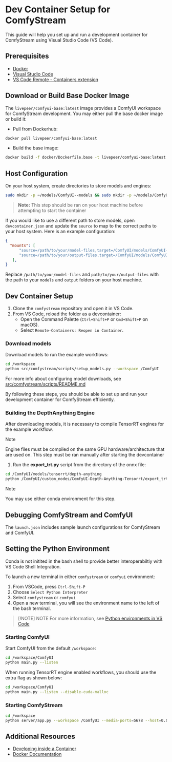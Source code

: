 # Dev Container Setup for ComfyStream

This guide will help you set up and run a development container for ComfyStream using Visual Studio Code (VS Code).

## Prerequisites

- [Docker](https://www.docker.com/get-started)
- [Visual Studio Code](https://code.visualstudio.com/)
- [VS Code Remote - Containers extension](https://marketplace.visualstudio.com/items?itemName=ms-vscode-remote.remote-containers)



## Download or Build Base Docker Image
The `livepeer/comfyui-base:latest` image provides a ComfyUI workspace for ComfyStream development. You may either pull the base docker image or build it:

- Pull from Dockerhub:
```sh
docker pull livepeer/comfyui-base:latest
```
- Build the base image:
```sh
docker build -f docker/Dockerfile.base -t livepeer/comfyui-base:latest .
```

## Host Configuration
On your host system, create directories to store models and engines:

```sh
sudo mkdir -p ~/models/ComfyUI--models && sudo mkdir -p ~/models/ComfyUI--output
```
> **Note:** This step should be ran on your host machine before attempting to start the container


If you would like to use a different path to store models, open `devcontainer.json` and update the `source` to map to  the correct paths to your host system. Here is an example configuration:

```json
{
  "mounts": [
      "source=/path/to/your/model-files,target=/ComfyUI/models/ComfyUI--models,type=bind",
      "source=/path/to/your/output-files,target=/ComfyUI/models/ComfyUI--output,type=bind"
   ],
}
```

Replace `/path/to/your/model-files` and `path/to/your/output-files` with the path to your `models` and `output` folders on your host machine.

## Dev Container Setup

1. Clone the `comfystream` repository and open it in VS Code. 
2. From VS Code, reload the folder as a devcontainer:
   - Open the Command Palette (`Ctrl+Shift+P` or `Cmd+Shift+P` on macOS).
   - Select `Remote-Containers: Reopen in Container`.


### Download models
Download models to run the example workflows:

```sh
cd /workspace
python src/comfystream/scripts/setup_models.py --workspace /ComfyUI
```
For more info about configuring model downloads, see [src/comfystream/scripts/README.md](./src/comfystream/scripts/README.md)

By following these steps, you should be able to set up and run your development container for ComfyStream efficiently.

### Building the DepthAnything Engine

After downloading models, it is necessary to compile TensorRT engines for the example workflow. 

> [!NOTE]
> Engine files must be compiled on the same GPU hardware/architecture that are used on. This step must be ran manually after starting the devcontainer
> 


1. Run the **export_trt.py** script from the directory of the onnx file:

```sh
cd /ComfyUI/models/tensorrt/depth-anything
python /ComfyUI/custom_nodes/ComfyUI-Depth-Anything-Tensorrt/export_trt.py
```

> [!NOTE]
> You may use either conda environment for this step.

## Debugging ComfyStream and ComfyUI

The `launch.json` includes sample launch configurations for ComfyStream and ComfyUI. 

## Setting the Python Environment

Conda is not initited in the bash shell to provide better interoperabiltiy with VS Code Shell Integration. 

To launch a new terminal in either `comfystream` or `comfyui` environment: 
1. From VSCode, press `Ctrl-Shift-P`
2. Choose `Select Python Interpreter`
3. Select `comfystream` or `comfyui`
4. Open a new terminal, you will see the environment name to the left of the bash terminal.

> [!NOTE] NOTE For more information, see [Python environments in VS Code](https://code.visualstudio.com/docs/python/environments)



### Starting ComfyUI
Start ComfyUI from the default `/workspace`:
```sh
cd /workspace/ComfyUI
python main.py --listen
```

When running TensorRT engine enabled workflows, you should use the extra flag as shown below:

```sh
cd /workspace/ComfyUI
python main.py --listen --disable-cuda-malloc
```

### Starting ComfyStream

```sh
cd /workspace
python server/app.py --workspace /ComfyUI --media-ports=5678 --host=0.0.0.0 --port 8888
```

## Additional Resources

- [Developing inside a Container](https://code.visualstudio.com/docs/remote/containers)
- [Docker Documentation](https://docs.docker.com/)
